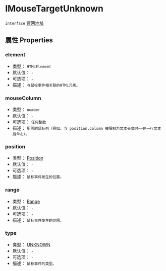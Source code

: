 # IMouseTargetUnknown
`interface` [官网地址](https://microsoft.github.io/monaco-editor/docs.html#interfaces/editor.IMouseTargetUnknown.html)

## 属性 Properties
### element
+ 类型： `HTMLElement` 
+ 默认值： `-` 
+ 可选项： `-` 
+ 描述： `与鼠标事件相关联的HTML元素。` 
### mouseColumn
+ 类型： `number` 
+ 默认值： `-` 
+ 可选项： `任何整数` 
+ 描述： `所需的鼠标列（例如，当 position.column 被限制为文本长度时——在一行文本后单击）。` 

### position
+ 类型： [Position](../../global/classes/Position.md)
+ 默认值： `-` 
+ 可选项： `-` 
+ 描述： `鼠标事件发生的位置。` 
### range
+ 类型： [Range](../../global/classes/Range.md)
+ 默认值： `-` 
+ 可选项： `-` 
+ 描述： `鼠标事件发生的范围。` 
### type
+ 类型： [ UNKNOWN](../enumerations.md#unknown-0)
+ 默认值： `-` 
+ 可选项： `-` 
+ 描述： `鼠标事件的类型。` 